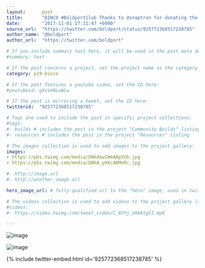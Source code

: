 ```yaml
---
layout:      post
title:       "BINCO #BoldportClub Thanks to @snaptron for donating the domes! Lovely PCBs manufactured by @eC_PCB as usual ;)"
date:        "2017-11-01 17:11:47 +0000"
source_url:  "https://twitter.com/boldport/status/925772368517238785"
author_name: "@boldport"
author_url:  "https://twitter.com/boldport"

# If you include summary text here, it will be used in the post meta description instead of an excerpt from the post body
#summary: text

# If the post concerns a project, set the project name as the category:
category: p19-binco

# If the post features a youtube video, set the ID here:
#youtubeid: gXsVeNLuWLw

# If the post is mirroring a tweet, set the ID here:
twitterid:  "925772368517238785"

# Tags are used to include the post in specific project collections:
#tags:
#- builds # includes the post in the project "Community Builds" listing
#- resources # includes the post in the project "Resources" listing

# The images collection is used to add images to the project gallery:
images:
- https://pbs.twimg.com/media/DNkAkwIW4AApYUb.jpg
- https://pbs.twimg.com/media/DNkA_yHXcAAMnRc.jpg

#- http://image.url
#- http://another_image.url

hero_image_url: # fully-qualified url to the "hero" image, used in twitter cards for example

# The videos collection is used to add videos to the project gallery (currently only mp4):
#videos:
#- https://video.twimg.com/tweet_video/C_8OYj_V0AAtg5I.mp4

---
```


![image](https://pbs.twimg.com/media/DNkAkwIW4AApYUb.jpg)

![image](https://pbs.twimg.com/media/DNkA_yHXcAAMnRc.jpg)

{% include twitter-embed.html id='925772368517238785' %}


